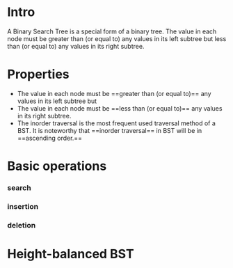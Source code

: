 # Intro
A Binary Search Tree is a special form of a binary tree. The value in each node must be greater than (or equal to) any values in its left subtree but less than (or equal to) any values in its right subtree.


# Properties
- The value in each node must be ==greater than (or equal to)== any values in its left subtree but 
- The value in each node must be ==less than (or equal to)== any values in its right subtree.
- The inorder traversal is the most frequent used traversal method of a BST. It is noteworthy that ==inorder traversal== in BST will be in ==ascending order.==

# Basic operations
### search
### insertion
### deletion

# Height-balanced BST
